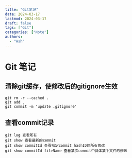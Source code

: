 ```yaml
---
title: "Git笔记"
date: 2024-03-17
lastmod: 2024-03-17
draft: false
tags: ["Git"]
categories: ["Note"]
authors:
  - "Ash"
---
```


# Git 笔记

## 清除git缓存，使修改后的gitignore生效
```shell
git rm -r --cached .
git add .
git commit -m 'update .gitignore'
```

## 查看commit记录
```shell
git log 查看所有
git show 查看最新的commit  
git show commitId 查看指定commit hashID的所有修改 
git show commitId fileName 查看某次commit中具体某个文件的修改
```



